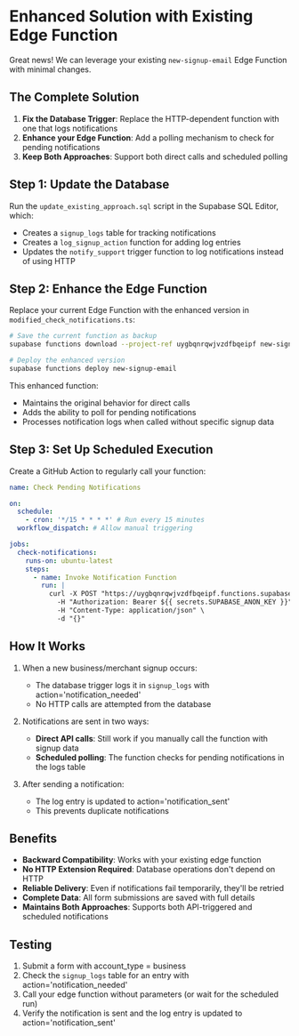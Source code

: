 # Enhanced Solution with Existing Edge Function

Great news! We can leverage your existing `new-signup-email` Edge Function with minimal changes.

## The Complete Solution

1. **Fix the Database Trigger**: Replace the HTTP-dependent function with one that logs notifications
2. **Enhance your Edge Function**: Add a polling mechanism to check for pending notifications
3. **Keep Both Approaches**: Support both direct calls and scheduled polling

## Step 1: Update the Database

Run the `update_existing_approach.sql` script in the Supabase SQL Editor, which:

- Creates a `signup_logs` table for tracking notifications
- Creates a `log_signup_action` function for adding log entries
- Updates the `notify_support` trigger function to log notifications instead of using HTTP

## Step 2: Enhance the Edge Function

Replace your current Edge Function with the enhanced version in `modified_check_notifications.ts`:

```bash
# Save the current function as backup
supabase functions download --project-ref uygbqnrqwjvzdfbqeipf new-signup-email

# Deploy the enhanced version
supabase functions deploy new-signup-email
```

This enhanced function:

- Maintains the original behavior for direct calls
- Adds the ability to poll for pending notifications
- Processes notification logs when called without specific signup data

## Step 3: Set Up Scheduled Execution

Create a GitHub Action to regularly call your function:

```yaml
name: Check Pending Notifications

on:
  schedule:
    - cron: '*/15 * * * *' # Run every 15 minutes
  workflow_dispatch: # Allow manual triggering

jobs:
  check-notifications:
    runs-on: ubuntu-latest
    steps:
      - name: Invoke Notification Function
        run: |
          curl -X POST "https://uygbqnrqwjvzdfbqeipf.functions.supabase.co/new-signup-email" \
            -H "Authorization: Bearer ${{ secrets.SUPABASE_ANON_KEY }}" \
            -H "Content-Type: application/json" \
            -d "{}"
```

## How It Works

1. When a new business/merchant signup occurs:

   - The database trigger logs it in `signup_logs` with action='notification_needed'
   - No HTTP calls are attempted from the database

2. Notifications are sent in two ways:

   - **Direct API calls**: Still work if you manually call the function with signup data
   - **Scheduled polling**: The function checks for pending notifications in the logs table

3. After sending a notification:
   - The log entry is updated to action='notification_sent'
   - This prevents duplicate notifications

## Benefits

- **Backward Compatibility**: Works with your existing edge function
- **No HTTP Extension Required**: Database operations don't depend on HTTP
- **Reliable Delivery**: Even if notifications fail temporarily, they'll be retried
- **Complete Data**: All form submissions are saved with full details
- **Maintains Both Approaches**: Supports both API-triggered and scheduled notifications

## Testing

1. Submit a form with account_type = business
2. Check the `signup_logs` table for an entry with action='notification_needed'
3. Call your edge function without parameters (or wait for the scheduled run)
4. Verify the notification is sent and the log entry is updated to action='notification_sent'

